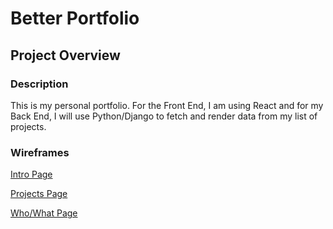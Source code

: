 # Better Portfolio #

## Project Overview ## 


### Description ###
This is my personal portfolio. For the Front End, I am using React and for my Back End, I will use Python/Django to fetch and render data from my list of projects. 

### Wireframes ## 

[Intro Page](https://ln2.sync.com/dl/b78060d80/q88eaj2m-r9epzxmd-m97qnbrg-rcip22hz)

[Projects Page](https://ln2.sync.com/dl/054e76b70/j5mgmtmd-2fa4wk8r-647aptjz-u7ttcwwt)

[Who/What Page](https://ln2.sync.com/dl/9e395b1f0/urr5vxt6-r3r897ni-y7ydb8kc-37ue48x2)
